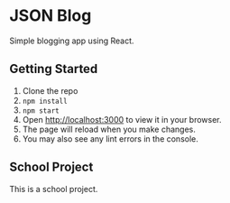 # JSON Blog

Simple blogging app using React.

## Getting Started  

1. Clone the repo
2. `npm install`
3. `npm start`              
4. Open [http://localhost:3000](http://localhost:3000) to view it in your browser.
5. The page will reload when you make changes.
6. You may also see any lint errors in the console.

## School Project

This is a school project.

